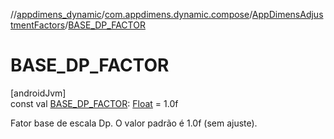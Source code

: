 //[appdimens_dynamic](../../../index.md)/[com.appdimens.dynamic.compose](../index.md)/[AppDimensAdjustmentFactors](index.md)/[BASE_DP_FACTOR](-b-a-s-e_-d-p_-f-a-c-t-o-r.md)

# BASE_DP_FACTOR

[androidJvm]\
const val [BASE_DP_FACTOR](-b-a-s-e_-d-p_-f-a-c-t-o-r.md): [Float](https://kotlinlang.org/api/core/kotlin-stdlib/kotlin/-float/index.html) = 1.0f

Fator base de escala Dp. O valor padrão é 1.0f (sem ajuste).